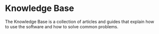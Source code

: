 ﻿
# Knowledge Base

The Knowledge Base is a collection of articles and guides that explain how to use the software and how to solve 
common problems.